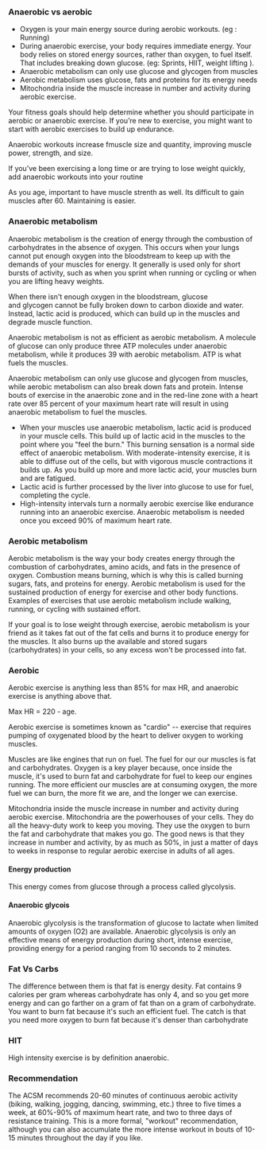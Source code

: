
### Anaerobic vs aerobic
- Oxygen is your main energy source during aerobic workouts. (eg : Running)
- During anaerobic exercise, your body requires immediate energy. Your body relies on stored energy sources, rather than oxygen, to fuel itself. That includes breaking down glucose. (eg: Sprints, HIIT, weight lifting ). 
- Anaerobic metabolism can only use glucose and glycogen from muscles
- Aerobic metabolism uses glucose, fats and proteins for its energy needs 
- Mitochondria inside the muscle increase in number and activity during aerobic exercise.

Your fitness goals should help determine whether you should participate in aerobic or anaerobic exercise. If you’re new to exercise, you might want to start with aerobic exercises to build up endurance.

Anaerobic workouts increase fmuscle size and quantity, improving muscle power, strength, and size.

If you’ve been exercising a long time or are trying to lose weight quickly, add anaerobic workouts into your routine

As you age, important to have muscle strenth as well. Its difficult to gain muscles after 60. Maintaining is easier. 

### Anaerobic metabolism 
Anaerobic metabolism is the creation of energy through the combustion of carbohydrates in the absence of oxygen. This occurs when your lungs cannot put enough oxygen into the bloodstream to keep up with the demands of your muscles for energy. It generally is used only for short bursts of activity, such as when you sprint when running or cycling or when you are lifting heavy weights.

When there isn't enough oxygen in the bloodstream, glucose and glycogen cannot be fully broken down to carbon dioxide and water. Instead, lactic acid is produced, which can build up in the muscles and degrade muscle function.

Anaerobic metabolism is not as efficient as aerobic metabolism. A molecule of glucose can only produce three ATP molecules under anaerobic metabolism, while it produces 39 with aerobic metabolism. ATP is what fuels the muscles.

Anaerobic metabolism can only use glucose and glycogen from muscles, while aerobic metabolism can also break down fats and protein. Intense bouts of exercise in the anaerobic zone and in the red-line zone with a heart rate over 85 percent of your maximum heart rate will result in using anaerobic metabolism to fuel the muscles.

- When your muscles use anaerobic metabolism, lactic acid is produced in your muscle cells. This build up of lactic acid in the muscles to the point where you "feel the burn." This burning sensation is a normal side effect of anaerobic metabolism. With moderate-intensity exercise, it is able to diffuse out of the cells, but with vigorous muscle contractions it builds up. As you build up more and more lactic acid, your muscles burn and are fatigued.
- Lactic acid is further processed by the liver into glucose to use for fuel, completing the cycle.
- High-intensity intervals turn a normally aerobic exercise like endurance running into an anaerobic exercise. Anaerobic metabolism is needed once you exceed 90% of maximum heart rate.

### Aerobic metabolism
Aerobic metabolism is the way your body creates energy through the combustion of carbohydrates, amino acids, and fats in the presence of oxygen. Combustion means burning, which is why this is called burning sugars, fats, and proteins for energy. Aerobic metabolism is used for the sustained production of energy for exercise and other body functions. Examples of exercises that use aerobic metabolism include walking, running, or cycling with sustained effort.


If your goal is to lose weight through exercise, aerobic metabolism is your friend as it takes fat out of the fat cells and burns it to produce energy for the muscles. It also burns up the available and stored sugars (carbohydrates) in your cells, so any excess won't be processed into fat.


### Aerobic 
Aerobic exercise is anything less than 85% for max HR, and anaerobic exercise is anything above that.  

Max HR = 220 - age.  

Aerobic exercise is sometimes known as "cardio" -- exercise that requires pumping of oxygenated blood by the heart to deliver oxygen to working muscles. 

Muscles are like engines that run on fuel. The fuel for our our muscles is fat and carbohydrates. Oxygen is a key player because, once inside the muscle, it's used to burn fat and carbohydrate for fuel to keep our engines running. The more efficient our muscles are at consuming oxygen, the more fuel we can burn, the more fit we are, and the longer we can exercise.  

Mitochondria inside the muscle increase in number and activity during aerobic exercise. Mitochondria are the powerhouses of your cells. They do all the heavy-duty work to keep you moving. They use the oxygen to burn the fat and carbohydrate that makes you go. The good news is that they increase in number and activity, by as much as 50%, in just a matter of days to weeks in response to regular aerobic exercise in adults of all ages.  

#### Energy production
This energy comes from glucose through a process called glycolysis.  

#### Anaerobic glycois
Anaerobic glycolysis is the transformation of glucose to lactate when limited amounts of oxygen (O2) are available. Anaerobic glycolysis is only an effective means of energy production during short, intense exercise, providing energy for a period ranging from 10 seconds to 2 minutes.  

### Fat Vs Carbs
The difference between them is that fat is energy desity. Fat contains 9 calories per gram whereas carbohydrate has only 4, and so you get more energy and can go farther on a gram of fat than on a gram of carbohydrate. You want to burn fat because it's such an efficient fuel. The catch is that you need more oxygen to burn fat because it's denser than carbohydrate  

### HIT
High intensity exercise is by definition anaerobic. 

### Recommendation
The ACSM recommends 20-60 minutes of continuous aerobic activity (biking, walking, jogging, dancing, swimming, etc.) three to five times a week, at 60%-90% of maximum heart rate, and two to three days of resistance training. This is a more formal, "workout" recommendation, although you can also accumulate the more intense workout in bouts of 10-15 minutes throughout the day if you like.
